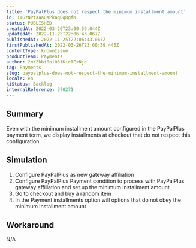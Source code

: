 ```yaml
---
title: 'PayPalPlus does not respect the minimum installment amount'
id: 1IGzNPtXaaUsPkaq0qRgfK
status: PUBLISHED
createdAt: 2022-03-26T23:00:59.044Z
updatedAt: 2022-11-25T22:06:43.067Z
publishedAt: 2022-11-25T22:06:43.067Z
firstPublishedAt: 2022-03-26T23:00:59.445Z
contentType: knownIssue
productTeam: Payments
author: 2mXZkbi0oi061KicTExNjo
tag: Payments
slug: paypalplus-does-not-respect-the-minimum-installment-amount
locale: en
kiStatus: Backlog
internalReference: 370271
---
```


## Summary


Even with the minimum installment amount configured in the PayPalPlus payment term, we display installments at checkout that do not respect this configuration



## Simulation



1. Configure PayPalPlus as new gateway affiliation
2. Configure PayPalPlus Payment condition to process with PayPalPlus gateway affiliation and set up the minimum installment amount
3. Go to checkout and buy a random item
4. In the Payment installments option will options that do not obey the minimum installment amount



## Workaround


N/A


